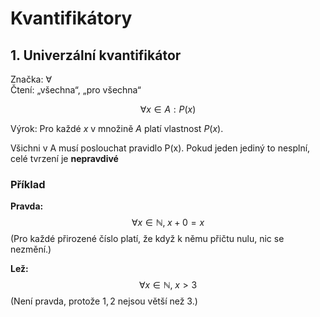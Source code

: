 # Kvantifikátory

## 1. Univerzální kvantifikátor

Značka: $\forall$  
Čtení: „všechna“, „pro všechna“

$$
\forall x \in A : P(x)
$$

Výrok: Pro každé $x$ v množině $A$ platí vlastnost $P(x)$.

Všichni v A musí poslouchat pravidlo P(x). Pokud jeden jediný to nesplní, celé tvrzení je **nepravdivé**

### Příklad

**Pravda:**
$$
\forall x \in \mathbb{N},\; x + 0 = x
$$
(Pro každé přirozené číslo platí, že když k němu přičtu nulu, nic se nezmění.)

**Lež:**
$$
\forall x \in \mathbb{N},\; x > 3
$$
(Není pravda, protože $1,2$ nejsou větší než 3.)